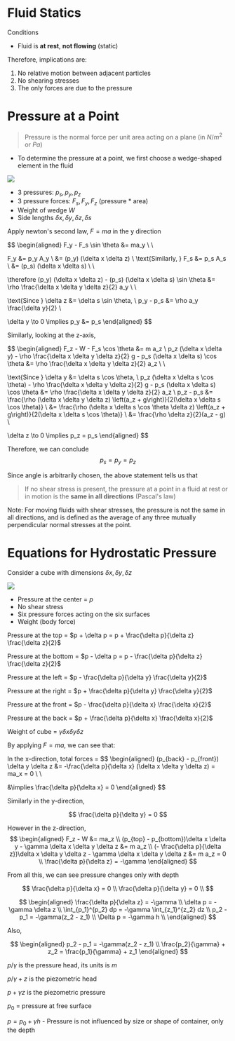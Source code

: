 # Fluid Statics

Conditions
- Fluid is **at rest**, **not flowing** (static)

Therefore, implications are:
1. No relative motion between adjacent particles
2. No shearing stresses
3. The only forces are due to the pressure

# Pressure at a Point

> Pressure is the normal force per unit area acting on a plane (in $N/m^2$ or $Pa$)

- To determine the pressure at a point, we first choose a wedge-shaped element in the fluid

![](https://sbainvent.com/wp-content/uploads/2018/11/PRESSURE-POINT.jpg)

- 3 pressures: $p_s, p_y, p_z$
- 3 pressure forces: $F_s, F_y, F_z$ (pressure * area)
- Weight of wedge $W$
- Side lengths $\delta x, \delta y, \delta z, \delta s$

Apply newton's second law, $F = ma$ in the y direction

$$
\begin{aligned}
F_y - F_s \sin \theta &= ma_y \\ \\

F_y &= p_y A_y \\ 
&= (p_y) (\delta x \delta z) \\
\text{Similarly, } F_s &= p_s A_s \\ 
&= (p_s) (\delta x \delta s) \\ \\

\therefore (p_y) (\delta x \delta z) - (p_s) (\delta x \delta s) \sin \theta &= \rho \frac{\delta x \delta y \delta z}{2} a_y \\ \\

\text{Since } \delta z &= \delta s \sin \theta, \\
p_y - p_s &= \rho a_y \frac{\delta y}{2} \\

\delta y \to 0 \implies p_y &= p_s
\end{aligned}
$$

Similarly, looking at the z-axis,

$$
\begin{aligned}
F_z - W - F_s \cos \theta &= m a_z \\
p_z (\delta x \delta y) - \rho \frac{\delta x \delta y \delta z}{2} g - p_s (\delta x \delta s) \cos \theta &= \rho \frac{\delta x \delta y \delta z}{2} a_z \\ \\

\text{Since } \delta y &= \delta s \cos \theta, \\
p_z (\delta x \delta s \cos \theta) - \rho \frac{\delta x \delta y \delta z}{2} g - p_s (\delta x \delta s) \cos \theta &= \rho \frac{\delta x \delta y \delta z}{2} a_z \\
p_z - p_s &= \frac{\rho (\delta x \delta y \delta z) \left(a_z + g\right)}{2(\delta x \delta s \cos \theta)}  \\
&=  \frac{\rho (\delta x \delta s \cos \theta \delta z) \left(a_z + g\right)}{2(\delta x \delta s \cos \theta)} \\
&= \frac{\rho \delta z}{2}(a_z - g) \\

\delta z \to 0 \implies p_z = p_s
\end{aligned}
$$

Therefore, we can conclude
$$
p_s = p_y = p_z
$$

Since angle is arbitrarily chosen, the above statement tells us that

> If no shear stress is present, the pressure at a point in a fluid at rest or in motion is the **same in all directions** (Pascal's law)

Note: For moving fluids with shear stresses, the pressure is not the same in all directions, and is defined as the average of any three mutually perpendicular normal stresses at the point.

# Equations for Hydrostatic Pressure

Consider a cube with dimensions $\delta x, \delta y, \delta z$

![](https://www.ecourses.ou.edu/ebook/fluids/ch02/sec021/media/d02122.gif)

- Pressure at the center = $p$
- No shear stress
- Six pressure forces acting on the six surfaces
- Weight (body force)

Pressure at the top = $p + \delta p = p + \frac{\delta p}{\delta z} \frac{\delta z}{2}$

Pressure at the bottom =  $p - \delta p = p - \frac{\delta p}{\delta z} \frac{\delta z}{2}$

Pressure at the left = $p - \frac{\delta p}{\delta y} \frac{\delta y}{2}$

Pressure at the right = $p + \frac{\delta p}{\delta y} \frac{\delta y}{2}$

Pressure at the front = $p - \frac{\delta p}{\delta x} \frac{\delta x}{2}$

Pressure at the back = $p + \frac{\delta p}{\delta x} \frac{\delta x}{2}$

Weight of cube = $\gamma \delta x \delta y \delta z$

By applying $F = ma$, we can see that:

In the x-direction, total forces =
$$
\begin{aligned}
(p_{back} - p_{front}) \delta y \delta z &= -\frac{\delta p}{\delta x} (\delta x \delta y \delta z) = ma_x = 0 \\ \\

&\implies \frac{\delta p}{\delta x} = 0
\end{aligned}
$$

Similarly in the y-direction, 

$$
\frac{\delta p}{\delta y} = 0
$$

However in the z-direction,
$$
\begin{aligned}
F_z - W &= ma_z \\
(p_{top} - p_{bottom})\delta x \delta y - \gamma \delta x \delta y \delta z &= m a_z \\
(- \frac{\delta p}{\delta z})\delta x \delta y \delta z - \gamma \delta x \delta y \delta z &= m a_z = 0 \\
\frac{\delta p}{\delta z} = -\gamma
\end{aligned}
$$

From all this, we can see pressure changes only with depth

$$
\frac{\delta p}{\delta x} = 0 \\
\frac{\delta p}{\delta y} = 0 \\
$$

$$
\begin{aligned}
\frac{\delta p}{\delta z} = -\gamma \\
\delta p = -\gamma \delta z \\
\int_{p_1}^{p_2} dp = -\gamma \int_{z_1}^{z_2} dz \\
p_2 - p_1 = -\gamma(z_2 - z_1) \\
\Delta p = -\gamma h \\
\end{aligned}
$$

Also, 

$$
\begin{aligned}
p_2 - p_1 = -\gamma(z_2 - z_1) \\
\frac{p_2}{\gamma} + z_2 = \frac{p_1}{\gamma} + z_1
\end{aligned}
$$

$p / \gamma$ is the pressure head, its units is $m$

$p/\gamma + z$ is the piezometric head

$p + \gamma z$ is the piezometric pressure

$p_0$ = pressure at free surface

$p = p_0  + \gamma h$ - Pressure is not influenced by size or shape of container, only the depth